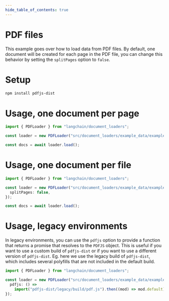 ```yaml
---
hide_table_of_contents: true
---
```


# PDF files

This example goes over how to load data from PDF files. By default, one document will be created for each page in the PDF file, you can change this behavior by setting the `splitPages` option to `false`.

# Setup

```bash npm2yarn
npm install pdfjs-dist
```

# Usage, one document per page

```typescript
import { PDFLoader } from "langchain/document_loaders";

const loader = new PDFLoader("src/document_loaders/example_data/example.pdf");

const docs = await loader.load();
```

# Usage, one document per file

```typescript
import { PDFLoader } from "langchain/document_loaders";

const loader = new PDFLoader("src/document_loaders/example_data/example.pdf", {
  splitPages: false,
});

const docs = await loader.load();
```

# Usage, legacy environments

In legacy environments, you can use the `pdfjs` option to provide a function that returns a promise that resolves to the `PDFJS` object. This is useful if you want to use a custom build of `pdfjs-dist` or if you want to use a different version of `pdfjs-dist`. Eg. here we use the legacy build of `pdfjs-dist`, which includes several polyfills that are not included in the default build.

```typescript
import { PDFLoader } from "langchain/document_loaders";

const loader = new PDFLoader("src/document_loaders/example_data/example.pdf", {
  pdfjs: () =>
    import("pdfjs-dist/legacy/build/pdf.js").then((mod) => mod.default),
});
```
